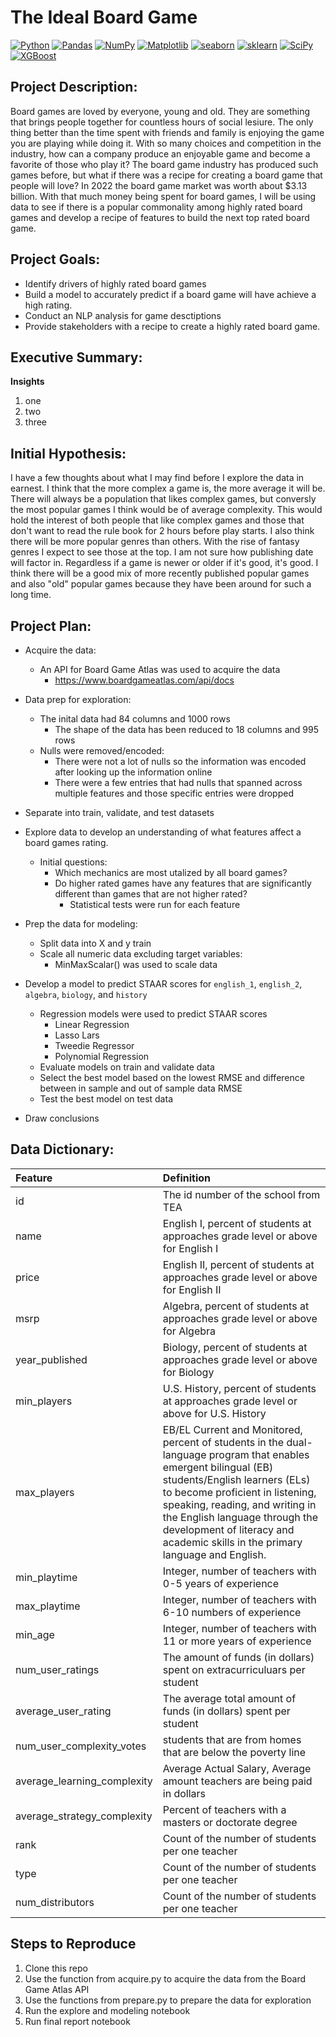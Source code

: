 # The Ideal Board Game
<a href="#"><img alt="Python" src="https://img.shields.io/badge/Python-013243.svg?logo=python&logoColor=blue"></a>
<a href="#"><img alt="Pandas" src="https://img.shields.io/badge/Pandas-150458.svg?logo=pandas&logoColor=white"></a>
<a href="#"><img alt="NumPy" src="https://img.shields.io/badge/Numpy-2a4d69.svg?logo=numpy&logoColor=grey"></a>
<a href="#"><img alt="Matplotlib" src="https://img.shields.io/badge/Matplotlib-8DF9C1.svg?logo=matplotlib&logoColor=blue"></a>
<a href="#"><img alt="seaborn" src="https://img.shields.io/badge/seaborn-65A9A8.svg?logo=pandas&logoColor=white"></a>
<a href="#"><img alt="sklearn" src="https://img.shields.io/badge/sklearn-4b86b4.svg?logo=scikitlearn&logoColor=grey"></a>
<a href="#"><img alt="SciPy" src="https://img.shields.io/badge/SciPy-1560bd.svg?logo=scipy&logoColor=blue"></a>
<a href="#"><img alt="XGBoost" src="https://img.shields.io/badge/XGBoost-1560bd.svg?logo=xgboost&logoColor=blue"></a>


## Project Description:
Board games are loved by everyone, young and old. They are something that brings people together for countless hours of social lesiure. The only thing better than the time spent with friends and family is enjoying the game you are playing while doing it. With so many choices and competition in the industry, how can a company produce an enjoyable game and become a favorite of those who play it? The board game industry has produced such games before, but what if there was a recipe for creating a board game that people will love? In 2022 the board game market was worth about $3.13 billion. With that much money being spent for board games, I will be using data to see if there is a popular commonality among highly rated board games and develop a recipe of features to build the next top rated board game.

## Project Goals:
* Identify drivers of highly rated board games
* Build a model to accurately predict if a board game will have achieve a high rating.
* Conduct an NLP analysis for game desctiptions
* Provide stakeholders with a recipe to create a highly rated board game.


## Executive Summary:
**Insights**
1. one
2. two
3. three


## Initial Hypothesis:
I have a few thoughts about what I may find before I explore the data in earnest. I think that the more complex a game is, the more average it will be. There will always be a population that likes complex games, but conversly the most popular games I think would be of average complexity. This would hold the interest of both people that like complex games and those that don't want to read the rule book for 2 hours before play starts. I also think there will be more popular genres than others. With the rise of fantasy genres I expect to see those at the top. I am not sure how publishing date will factor in. Regardless if a game is newer or older if it's good, it's good. I think there will be a good mix of more recently published popular games and also "old" popular games because they have been around for such a long time.

## Project Plan:

* Acquire the data:
  * An API for Board Game Atlas was used to acquire the data
      * https://www.boardgameatlas.com/api/docs

* Data prep for exploration:
    * The inital data had 84 columns and 1000 rows
        * The shape of the data has been reduced to 18 columns and 995 rows
    * Nulls were removed/encoded:
        * There were not a lot of nulls so the information was encoded after looking up the information online
        * There were a few entries that had nulls that spanned across multiple features and those specific entries were dropped
        
* Separate into train, validate, and test datasets
 
* Explore data to develop an understanding of what features affect a board games rating.
   * Initial questions:
       * Which mechanics are most utalized by all board games?
       * Do higher rated games have any features that are significantly different than games that are not higher rated?
           * Statistical tests were run for each feature
       
* Prep the data for modeling:
    * Split data into X and y train
    * Scale all numeric data excluding target variables:
        * MinMaxScalar() was used to scale data
      
* Develop a model to predict STAAR scores for `english_1`, `english_2`, `algebra`, `biology`, and `history`
   * Regression models were used to predict STAAR scores
       * Linear Regression
       * Lasso Lars
       * Tweedie Regressor
       * Polynomial Regression
   * Evaluate models on train and validate data
   * Select the best model based on the lowest RMSE and difference between in sample and out of sample data RMSE
   * Test the best model on test data
 
* Draw conclusions

## Data Dictionary:


| Feature | Definition |
|:--------|:-----------|
|id| The id number of the school from TEA|
|name| English I, percent of students at approaches grade level or above for English I|
|price| English II, percent of students at approaches grade level or above for English II|
|msrp| Algebra, percent of students at approaches grade level or above for Algebra|
|year_published| Biology, percent of students at approaches grade level or above for Biology|
|min_players| U.S. History, percent of students at approaches grade level or above for U.S. History|
|max_players| EB/EL Current and Monitored, percent of students in the dual-language program that enables emergent bilingual (EB) students/English learners (ELs) to become proficient in listening, speaking, reading, and writing in the English language through the development of literacy and academic skills in the primary language and English.|
|min_playtime| Integer, number of teachers with 0-5 years of experience|
|max_playtime| Integer, number of teachers with 6-10 numbers of experience|
|min_age| Integer, number of teachers with 11 or more years of experience|
|num_user_ratings| The amount of funds (in dollars) spent on extracurriculuars per student|
|average_user_rating| The average total amount of funds (in dollars) spent per student|
|num_user_complexity_votes| students that are from homes that are below the poverty line
|average_learning_complexity| Average Actual Salary, Average amount teachers are being paid in dollars|
|average_strategy_complexity| Percent of teachers with a masters or doctorate degree|
|rank| Count of the number of students per one teacher|
|type| Count of the number of students per one teacher|
|num_distributors| Count of the number of students per one teacher|



## Steps to Reproduce
1. Clone this repo
2. Use the function from acquire.py to acquire the data from the Board Game Atlas API 
3. Use the functions from prepare.py to prepare the data for exploration
4. Run the explore and modeling notebook
5. Run final report notebook
